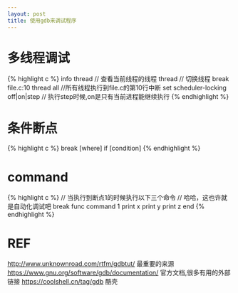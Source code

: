 ```yaml
---
layout: post
title: 使用gdb来调试程序
---
```


# 多线程调试

{% highlight c %}
info thread // 查看当前线程的线程
thread <ID> // 切换线程
break file.c:10 thread all //所有线程执行到file.c的第10行中断
set scheduler-locking off|on|step // 执行step时候,on是只有当前进程能继续执行
{% endhighlight %}

# 条件断点

{% highlight c %}
break [where] if [condition]
{% endhighlight %}

# command

{% highlight c %}
// 当执行到断点1的时候执行以下三个命令
// 哈哈，这也许就是自动化调试吧
break func
command 1
print x
print y
print z
end
{% endhighlight %}



# REF

<http://www.unknownroad.com/rtfm/gdbtut/> 最重要的来源
<https://www.gnu.org/software/gdb/documentation/> 官方文档,很多有用的外部链接
<https://coolshell.cn/tag/gdb> 酷壳
